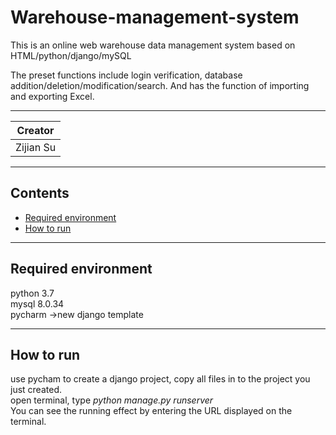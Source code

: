 # Warehouse-management-system

This is an online web warehouse data management system based on HTML/python/django/mySQL  

The preset functions include login verification, database addition/deletion/modification/search. And has the function of importing and exporting Excel.


*******  

|Creator|  
|---
|Zijian Su |

********

## Contents <br>
* [Required environment](#required-environment)  
* [How to run](#How-to-run)

********
## Required environment   
python 3.7  
mysql 8.0.34  
pycharm ->new django template  

********
## How to run     
use pycham to create a django project, copy all files in to the project you just created.   
open terminal, type  *python manage.py runserver*  
You can see the running effect by entering the URL displayed on the terminal.  
